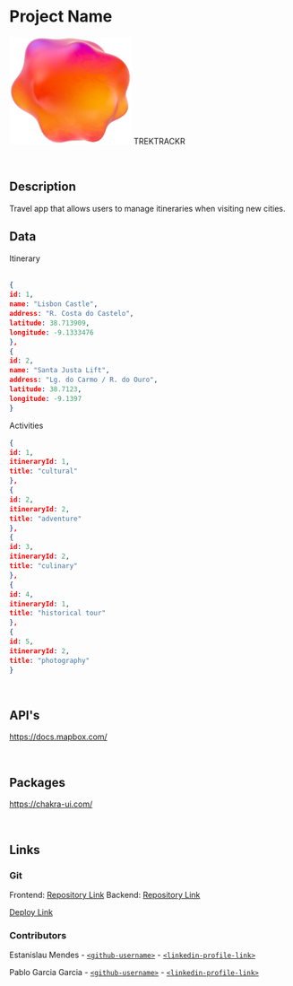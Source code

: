 # Project Name

![TREKTRACKR Logo](public\logo_example.png) TREKTRACKR

<br>

## Description

Travel app that allows users to manage itineraries when visiting new cities.
<br>

## Data

Itinerary

```json

{
id: 1,
name: "Lisbon Castle",
address: "R. Costa do Castelo",
latitude: 38.713909,
longitude: -9.1333476
},
{
id: 2,
name: "Santa Justa Lift",
address: "Lg. do Carmo / R. do Ouro",
latitude: 38.7123,
longitude: -9.1397
}


```

Activities

```json
{
id: 1,
itineraryId: 1,
title: "cultural"
},
{
id: 2,
itineraryId: 2,
title: "adventure"
},
{
id: 3,
itineraryId: 2,
title: "culinary"
},
{
id: 4,
itineraryId: 1,
title: "historical tour"
},
{
id: 5,
itineraryId: 2,
title: "photography"
}

```

<br>

## API's

https://docs.mapbox.com/

<br>

## Packages

https://chakra-ui.com/

<br>

## Links

### Git

Frontend: [Repository Link](https://github.com/Blitu82/TrekTrackr)
Backend: [Repository Link](https://github.com/Blitu82/json-server-backend)

[Deploy Link]()

### Contributors

Estanislau Mendes - [`<github-username>`](https://github.com/estanislaumendes) - [`<linkedin-profile-link>`](https://www.linkedin.com/in/estanislau-mendes)

Pablo Garcia Garcia - [`<github-username>`](https://github.com/Blitu82) - [`<linkedin-profile-link>`](https://www.linkedin.com/in/garpablo/)
